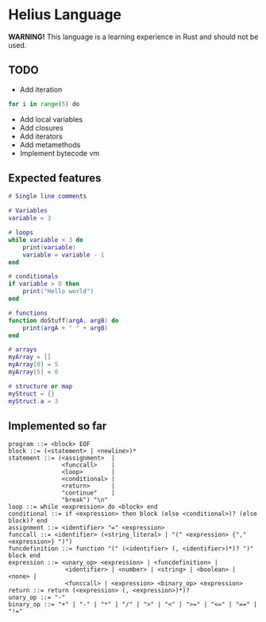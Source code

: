 # Helius Language
**WARNING!** This language is a learning experience in Rust and should not be used. 

## TODO
* Add iteration
```python
for i in range(5) do
```
* Add local variables
* Add closures
* Add iterators
* Add metamethods
* Implement bytecode vm

## Expected features
```lua
# Single line comments

# Variables
variable = 3

# loops
while variable < 3 do
    print(variable)
    variable = variable - 1
end

# conditionals
if variable > 0 then
    print("Hello world")
end

# functions
function doStuff(argA, argB) do
    print(argA + " " + argB)
end

# arrays
myArray = []
myArray[0] = 5
myArray[5] = 0

# structure or map
myStruct = {}
myStruct.a = 3
```

## Implemented so far
```
program ::= <block> EOF
block ::= (<statement> | <newline>)*
statement ::= (<assignment>  |
               <funccall>    |
               <loop>        |
               <conditional> |
               <return>      |
               "continue"    |
               "break") "\n"
loop ::= while <expression> do <block> end
conditional ::= if <expression> then block (else <conditional>)? (else block)? end
assignment ::= <identifier> "=" <expression>
funccall ::= <identifier> (<string_literal> | "(" <expression> {"," <expression>} ")")
funcdefinition ::= function "(" (<identifier> (, <identifier>)*)? ")" block end
expression ::= <unary_op> <expression> | <funcdefinition> |
                <identifier> | <number> | <string> | <boolean> | <none> |
                <funccall> | <expression> <binary_op> <expression>
return ::= return (<expression> (, <expression>)*)?
unary_op ::= "-"
binary_op ::= "+" | "-" | "*" | "/" | ">" | "<" | ">=" | "<=" | "==" | "!=" 
```